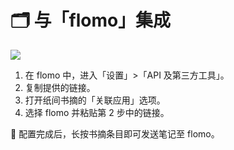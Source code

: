 # 🗂️ 与「flomo」集成

![](https://doc-1252413502.cos.ap-nanjing.myqcloud.com/WX20220928-215833%402x.png)

1. 在 flomo 中，进入「设置」>「API 及第三方工具」。
2. 复制提供的链接。
3. 打开纸间书摘的「关联应用」选项。
4. 选择 flomo 并粘贴第 2 步中的链接。

🎉 配置完成后，长按书摘条目即可发送笔记至 flomo。